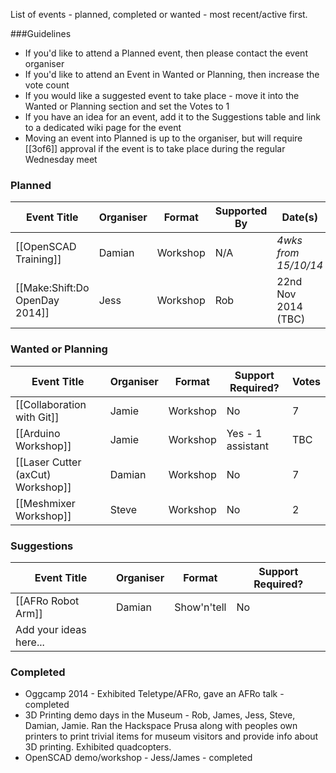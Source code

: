 List of events - planned, completed or wanted - most recent/active first.  

###Guidelines
* If you'd like to attend a Planned event, then please contact the event organiser
* If you'd like to attend an Event in Wanted or Planning, then increase the vote count
* If you would like a suggested event to take place - move it into the Wanted or Planning section and set the Votes to 1 
* If you have an idea for an event, add it to the Suggestions table and link to a dedicated wiki page for the event
* Moving an event into Planned is up to the organiser, but will require [[3of6]] approval if the event is to take place during the regular Wednesday meet

### Planned

| Event Title                       | Organiser   | Format      | Supported By      | Date(s)              |
| --------------------------------- | ----------- | ----------- | ----------------- | -------------------- |
| [[OpenSCAD Training]]             | Damian      | Workshop    | N/A               | *4wks from 15/10/14* |
| [[Make:Shift:Do OpenDay 2014]]    | Jess        | Workshop    | Rob               | 22nd Nov 2014 (TBC)  |        


### Wanted or Planning

| Event Title                       | Organiser   | Format      | Support Required? | Votes |
| --------------------------------- | ----------- | ----------- | ----------------- | ----- |
| [[Collaboration with Git]]        | Jamie       | Workshop    | No                | 7     | 
| [[Arduino Workshop]]              | Jamie       | Workshop    | Yes - 1 assistant | TBC   |
| [[Laser Cutter (axCut) Workshop]] | Damian      | Workshop    | No                | 7     |
| [[Meshmixer Workshop]]            | Steve       | Workshop    | No                | 2     |

### Suggestions

| Event Title                       | Organiser  | Format      | Support Required? |
| --------------------------------- | ---------- | ----------- | ----------------- |
| [[AFRo Robot Arm]]                | Damian     | Show'n'tell | No                |
| Add your ideas here...            |            |             |                   |


### Completed

* Oggcamp 2014 - Exhibited Teletype/AFRo, gave an AFRo talk - completed
* 3D Printing demo days in the Museum - Rob, James, Jess, Steve, Damian, Jamie.  Ran the Hackspace Prusa along with peoples own printers to print trivial items for museum visitors and provide info about 3D printing.  Exhibited quadcopters.
* OpenSCAD demo/workshop - Jess/James - completed
